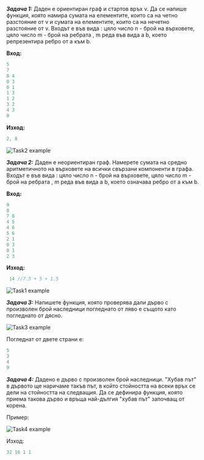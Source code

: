 ***Задача 1:*** Даден е ориентиран граф и стартов връх v. Да се напише функция, която намира сумата на елементите, които са на четно разстояние от v и сумата на елементите, които са на нечетно разстояние от v.
Входът е във вида : цяло число n - брой на върховете, цяло число m - брой на ребрата , m реда във вида a b, което репрезентира ребро от а към b.

**Вход:** 
```c++
5
7
0 4 
0 3
0 1
1 3
1 2
3 2
4 3
0
```
**Изход:** 
```c++
2, 8	
```
![Task2 example](https://i.ibb.co/QCrVvmg/68747470733a2f2f692e6962622e636f2f777943433942542f646967726170682d312e706e67.png)


***Задача 2:***  Даден е неориентиран граф. Намерете сумата на средно аритметичното на върховете на всички свързани компоненти в графа.
Входът е във вида : цяло число n - брой на върховете, цяло число m - брой на ребрата , m реда във вида a b,  което означава
ребро от а към b.
 
 
**Вход:** 
```c++
9
8
7 8 
4 5
4 6
5 6
2 1
0 3
0 1
2 3
```
**Изход:** 
```c++
 14 //7.5 + 5 + 1.5
```
![Task1 example](https://i.ibb.co/xHBsVCh/g1.png)

***Задача 3:*** Напишете функция, която проверява дали дърво с произволен брой наследници погледнато от ляво е същото като погледнато от дясно.

![Task3 example](https://i.ibb.co/Tb9p8DJ/tree.png)

Погледнат от двете страни е:

```c++
5
3
4
9
```
***Задача 4:***
Дадено е дърво с произволен брой наследници.  "Хубав път" в дървото ще наричаме такъв път, в който стойността на всеки връх се дели на стойността на следващия. Да се дефинира функция, която  приема такова дърво и връща най-дългия "хубав път" започващ от корена.

Пример:

![Task4 example](https://i.ibb.co/PtSLJv9/Untitled-Diagram.png)

Изход:

```c++
32 16 1 1
```
